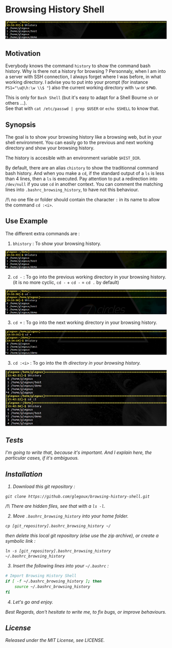 # Browsing History Shell

![alt text][bhistory]

## Motivation

Everybody knows the command `history` to show the command bash history. Why is there not a history for browsing ? Personnaly, when I am into a server with SSH connection, I always forget where I was before, in what working directory. I advise you to put into your prompt (for instance `PS1="\u@\h:\w \\$ "`) also the current working directory with `\w` or `$PWD`.

This is only for `Bash Shell` (but it's easy to adapt for a Shell Bourne `sh` or others ...).  
See that with `cat /etc/passwd | grep $USER` or `echo $SHELL` to know that.

## Synopsis

The goal is to show your browsing history like a browsing web, but in your shell environment. You can easily go to the previous and next working directory and show your browsing history. 

The history is accesible with an environment variable `$HIST_DIR`.

By default, there are an alias `chistory` to show the traditionnal command bash history. And when you make a `cd`, if the standard output of a `ls` is less than 4 lines, then a `ls` is executed. Pay attention to put a redirection into `/dev/null` if you use `cd` in another context. You can comment the matching lines into `.bashrc_browsing_history`, to have not this behaviour.

/!\ no one file or folder should contain the character `:` in its name to allow the command `cd :<i>`.

## Use Example

The different extra commands are :

1) `bhistory` : To show your browsing history.

![alt text][bhistory]

2) `cd -` : To go into the previous working directory in your browsing history.
            (it is no more cyclic, `cd -` + `cd -` = `cd .` by default) 

![alt text][cdprevious]

3) `cd +` : To go into the next working directory in your browsing history.

![alt text][cdnext]

3) `cd :<i>` : To go into the *<i>th* directory in your browsing history.

![alt text][cdhistory]

## Tests

I'm going to write that, because it's important. And I explain here, the particular cases, if it's ambiguous.

## Installation

1) Download this git repository :

```
git clone https://github.com/glegoux/browsing-history-shell.git
```

/!\ There are hidden files, see that with a `ls -l`.

2) Move `.bashrc_browsing_history` into your home folder.

```
cp [git_repository].bashrc_browsing_history ~/
```

then delete this local git repository (else use the zip archive), or create a symbolic link :

```
ln -s [git_repository].bashrc_browsing_history ~/.bashrc_browsing_history
```

3) Insert the following lines into your `~/.bashrc` :

```bash
# Import Browsing History Shell
if [ -f ~/.bashrc_browsing_history ]; then
    source ~/.bashrc_browsing_history
fi
```

4) Let's go and enjoy.

Best Regards, don't hesitate to write me, to fix bugs, or improve behaviours.

## License 

Released under the MIT License, see LICENSE.

[bhistory]: https://github.com/glegoux/browsing-history-shell/blob/master/bhistory.png "bhistory"
[cdprevious]: https://github.com/glegoux/browsing-history-shell/blob/master/cdprevious.png "cdprevious"
[cdnext]: https://github.com/glegoux/browsing-history-shell/blob/master/cdnext.png "cdnext"
[cdhistory]: https://github.com/glegoux/browsing-history-shell/blob/master/cdhistory.png "cdhistory"

